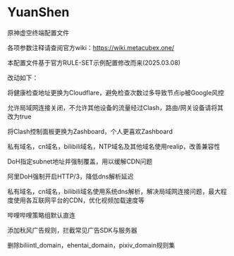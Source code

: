 # YuanShen
原神虚空终端配置文件

各项参数注释请查阅官方wiki：https://wiki.metacubex.one/

本配置文件基于官方RULE-SET示例配置修改而来(2025.03.08)


改动如下：

将健康检查地址更换为Cloudflare，避免检查次数过多导致节点ip被Google风控

允许局域网连接关闭，不允许其他设备的流量经过Clash，路由/网关设备请将其改为true

将Clash控制面板更换为Zashboard，个人更喜欢Zashboard

私有域名，cn域名，bilibili域名，NTP域名及其他域名使用realip，改善兼容性

DoH指定subnet地址并强制覆盖，用以缓解CDN问题

阿里DoH强制开启HTTP/3，降低dns解析延迟

私有域名，cn域名，bilibili域名使用系统dns解析，解决局域网连接问题，最大程度使用各互联网平台的CDN，优化视频加载速度等

哔哩哔哩策略组默认直连

添加秋风广告规则，拦截常见广告SDK与服务器

删除biliintl_domain，ehentai_domain，pixiv_domain规则集
